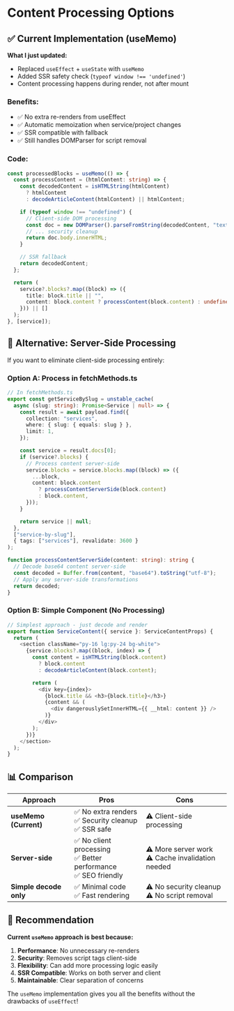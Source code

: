 # Content Processing Options

## ✅ Current Implementation (useMemo)

**What I just updated:**

- Replaced `useEffect` + `useState` with `useMemo`
- Added SSR safety check (`typeof window !== 'undefined'`)
- Content processing happens during render, not after mount

### Benefits:

- ✅ No extra re-renders from useEffect
- ✅ Automatic memoization when service/project changes
- ✅ SSR compatible with fallback
- ✅ Still handles DOMParser for script removal

### Code:

```typescript
const processedBlocks = useMemo(() => {
  const processContent = (htmlContent: string) => {
    const decodedContent = isHTMLString(htmlContent)
      ? htmlContent
      : decodeArticleContent(htmlContent) || htmlContent;

    if (typeof window !== "undefined") {
      // Client-side DOM processing
      const doc = new DOMParser().parseFromString(decodedContent, "text/html");
      // ... security cleanup
      return doc.body.innerHTML;
    }

    // SSR fallback
    return decodedContent;
  };

  return (
    service?.blocks?.map((block) => ({
      title: block.title || "",
      content: block.content ? processContent(block.content) : undefined,
    })) || []
  );
}, [service]);
```

## 🚀 Alternative: Server-Side Processing

If you want to eliminate client-side processing entirely:

### Option A: Process in fetchMethods.ts

```typescript
// In fetchMethods.ts
export const getServiceBySlug = unstable_cache(
  async (slug: string): Promise<Service | null> => {
    const result = await payload.find({
      collection: "services",
      where: { slug: { equals: slug } },
      limit: 1,
    });

    const service = result.docs[0];
    if (service?.blocks) {
      // Process content server-side
      service.blocks = service.blocks.map((block) => ({
        ...block,
        content: block.content
          ? processContentServerSide(block.content)
          : block.content,
      }));
    }

    return service || null;
  },
  ["service-by-slug"],
  { tags: ["services"], revalidate: 3600 }
);

function processContentServerSide(content: string): string {
  // Decode base64 content server-side
  const decoded = Buffer.from(content, "base64").toString("utf-8");
  // Apply any server-side transformations
  return decoded;
}
```

### Option B: Simple Component (No Processing)

```typescript
// Simplest approach - just decode and render
export function ServiceContent({ service }: ServiceContentProps) {
  return (
    <section className="py-16 lg:py-24 bg-white">
      {service.blocks?.map((block, index) => {
        const content = isHTMLString(block.content)
          ? block.content
          : decodeArticleContent(block.content);

        return (
          <div key={index}>
            {block.title && <h3>{block.title}</h3>}
            {content && (
              <div dangerouslySetInnerHTML={{ __html: content }} />
            )}
          </div>
        );
      })}
    </section>
  );
}
```

## 📊 Comparison

| Approach               | Pros                                                                  | Cons                                                 |
| ---------------------- | --------------------------------------------------------------------- | ---------------------------------------------------- |
| **useMemo (Current)**  | ✅ No extra renders<br/>✅ Security cleanup<br/>✅ SSR safe           | ⚠️ Client-side processing                            |
| **Server-side**        | ✅ No client processing<br/>✅ Better performance<br/>✅ SEO friendly | ⚠️ More server work<br/>⚠️ Cache invalidation needed |
| **Simple decode only** | ✅ Minimal code<br/>✅ Fast rendering                                 | ⚠️ No security cleanup<br/>⚠️ No script removal      |

## 🎯 Recommendation

**Current `useMemo` approach is best because:**

1. **Performance**: No unnecessary re-renders
2. **Security**: Removes script tags client-side
3. **Flexibility**: Can add more processing logic easily
4. **SSR Compatible**: Works on both server and client
5. **Maintainable**: Clear separation of concerns

The `useMemo` implementation gives you all the benefits without the drawbacks of `useEffect`!
